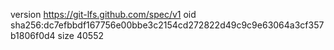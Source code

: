 version https://git-lfs.github.com/spec/v1
oid sha256:dc7efbbdf167756e00bbe3c2154cd272822d49c9c9e63064a3cf357b1806f0d4
size 40552
